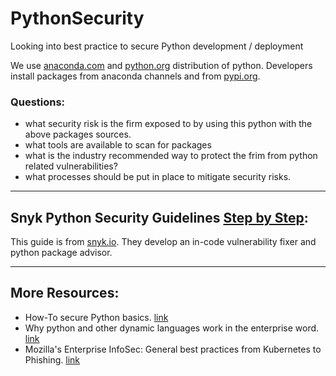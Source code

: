 # PythonSecurity
Looking into best practice to secure Python development / deployment


We use [anaconda.com](http://anaconda.com) and [python.org](http://python.org) distribution of python.
Developers install packages from anaconda channels and from [pypi.org](http://pypi.org).

### Questions:
- what security risk is the firm exposed to by using this python with the above packages sources.
- what tools are available to scan for packages
- what is the industry recommended way to protect the frim from python related vulnerabilities?
- what processes should be put in place to mitigate security risks.


-----

## Snyk Python Security Guidelines [Step by Step](/Snyk-Python-Security-Guidelines/0-Steps):

This guide is from [snyk.io](https://snyk.io/blog/python-security-best-practices-cheat-sheet/). They develop an in-code vulnerability fixer and python package advisor.

-----


## More Resources:

- How-To secure Python basics. [link](https://medium.com/analytics-vidhya/5-simple-tips-for-more-secure-python-8f116bbe4e5)
- Why python and other dynamic languages work in the enterprise word. [link](https://www.fullstackpython.com/enterprise-python.html)
- Mozilla's Enterprise InfoSec: General best practices from Kubernetes to Phishing. [link](https://infosec.mozilla.org/)
